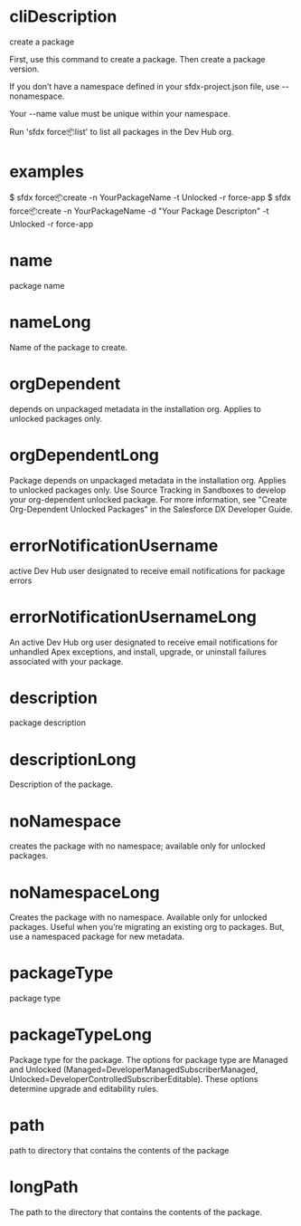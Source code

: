 # cliDescription

create a package

First, use this command to create a package. Then create a package version.

If you don’t have a namespace defined in your sfdx-project.json file, use --nonamespace.

Your --name value must be unique within your namespace.

Run 'sfdx force:package:list' to list all packages in the Dev Hub org.

# examples

$ sfdx force:package:create -n YourPackageName -t Unlocked -r force-app
$ sfdx force:package:create -n YourPackageName -d "Your Package Descripton" -t Unlocked -r force-app

# name

package name

# nameLong

Name of the package to create.

# orgDependent

depends on unpackaged metadata in the installation org. Applies to unlocked packages only.

# orgDependentLong

Package depends on unpackaged metadata in the installation org. Applies to unlocked packages only.
Use Source Tracking in Sandboxes to develop your org-dependent unlocked package.
For more information, see "Create Org-Dependent Unlocked Packages" in the Salesforce DX Developer Guide.

# errorNotificationUsername

active Dev Hub user designated to receive email notifications for package errors

# errorNotificationUsernameLong

An active Dev Hub org user designated to receive email notifications for unhandled Apex exceptions, and install, upgrade, or uninstall failures associated with your package.

# description

package description

# descriptionLong

Description of the package.

# noNamespace

creates the package with no namespace; available only for unlocked packages.

# noNamespaceLong

Creates the package with no namespace. Available only for unlocked packages. Useful when you’re migrating an existing org to packages. But, use a namespaced package for new metadata.

# packageType

package type

# packageTypeLong

Package type for the package.
The options for package type are Managed and Unlocked (Managed=DeveloperManagedSubscriberManaged, Unlocked=DeveloperControlledSubscriberEditable).
These options determine upgrade and editability rules.

# path

path to directory that contains the contents of the package

# longPath

The path to the directory that contains the contents of the package.
